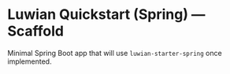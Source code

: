 
# Luwian Quickstart (Spring) — Scaffold

Minimal Spring Boot app that will use `luwian-starter-spring` once implemented.
